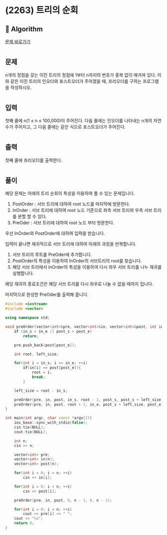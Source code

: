 # (2263) 트리의 순회
## :100: Algorithm
[문제 바로가기](https://www.acmicpc.net/problem/2263)
#
## 문제
n개의 정점을 갖는 이진 트리의 정점에 1부터 n까지의 번호가 중복 없이 매겨져 있다. 이와 같은 이진 트리의 인오더와 포스트오더가 주어졌을 때, 프리오더를 구하는 프로그램을 작성하시오.
#
## 입력
첫째 줄에 n(1 ≤ n ≤ 100,000)이 주어진다. 다음 줄에는 인오더를 나타내는 n개의 자연수가 주어지고, 그 다음 줄에는 같은 식으로 포스트오더가 주어진다.
#
## 출력
첫째 줄에 프리오더를 출력한다.
#
## 풀이
해당 문제는 아래의 트리 순회의 특성을 이용하여 풀 수 있는 문제입니다.  

1. PostOrder : 서브 트리에 대하여 root 노드를 마지막에 방문한다.  
2. InOrder : 서브 트리에 대하여 root 노드 기준으로 좌측 서브 트리와 우측 서브 트리를 분할 할 수 있다.
3. PreOder : 서브 트리에 대하여 root 노드 부터 방문한다.

우선 InOrder와 PostOrder에 대하여 입력을 받습니다.  

입력이 끝나면 재귀적으로 서브 트리에 대하여 아래의 과정을 반복합니다.  

1. 서브 트리의 루트를 PreOder에 추가합니다.  
2. PostOrder의 특성을 이용하여 InOrder의 서브트리의 root를 찾습니다.  
3. 해당 서브 트리에서 InOrder의 특성을 이용하여 다시 좌우 서브 트리를 나누 재귀를 실행합니다.  

해당 재귀의 종료조건은 해당 서브 트리를 다시 좌우로 나눌 수 없을 때까지 입니다.  

마지막으로 완성한 PreOder를 출력해 줍니다. 

```cpp
#include <iostream>
#include <vector>

using namespace std;

void preOrder(vector<int>&pre, vector<int>&in, vector<int>&post, int in_s, int in_e, int post_s, int post_e){
    if (in_s > in_e || post_s > post_e)
        return;

    pre.push_back(post[post_e]);

    int root, left_size;

    for(int i = in_s; i <= in_e; ++i)
        if(in[i] == post[post_e]){
            root = i;
            break;
        }

    left_size = root - in_s;

    preOrder(pre, in, post, in_s, root - 1, post_s, post_s + left_size - 1);
    preOrder(pre, in, post, root + 1, in_e, post_s + left_size, post_e - 1);
}

int main(int argc, char const *argv[]){
    ios_base::sync_with_stdio(false);
    cin.tie(NULL);
    cout.tie(NULL);

    int n;
    cin >> n;

    vector<int> pre;
    vector<int> in(n);
    vector<int> post(n);

    for(int i = 0; i < n; ++i)
        cin >> in[i];

    for(int i = 0; i < n; ++i)
        cin >> post[i];

    preOrder(pre, in, post, 0, n - 1, 0, n - 1);

    for(int i = 0; i < n; ++i)
        cout << pre[i] << " ";
    cout << "\n";
    return 0;
}
```